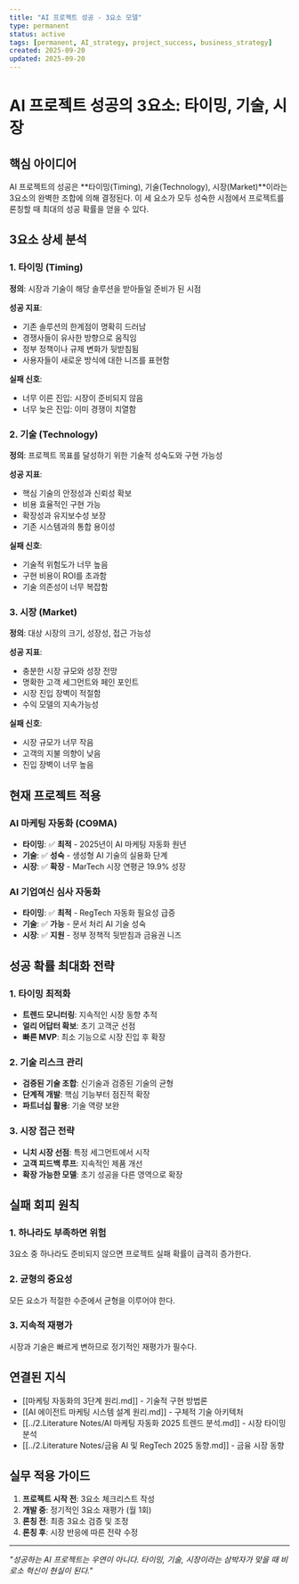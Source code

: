 ```yaml
---
title: "AI 프로젝트 성공 - 3요소 모델"
type: permanent
status: active
tags: [permanent, AI_strategy, project_success, business_strategy]
created: 2025-09-20
updated: 2025-09-20
---
```


# AI 프로젝트 성공의 3요소: 타이밍, 기술, 시장

## 핵심 아이디어

AI 프로젝트의 성공은 **타이밍(Timing), 기술(Technology), 시장(Market)**이라는 3요소의 완벽한 조합에 의해 결정된다. 이 세 요소가 모두 성숙한 시점에서 프로젝트를 론칭할 때 최대의 성공 확률을 얻을 수 있다.

## 3요소 상세 분석

### 1. 타이밍 (Timing)
**정의**: 시장과 기술이 해당 솔루션을 받아들일 준비가 된 시점

**성공 지표**:
- 기존 솔루션의 한계점이 명확히 드러남
- 경쟁사들이 유사한 방향으로 움직임
- 정부 정책이나 규제 변화가 뒷받침됨
- 사용자들이 새로운 방식에 대한 니즈를 표현함

**실패 신호**:
- 너무 이른 진입: 시장이 준비되지 않음
- 너무 늦은 진입: 이미 경쟁이 치열함

### 2. 기술 (Technology)
**정의**: 프로젝트 목표를 달성하기 위한 기술적 성숙도와 구현 가능성

**성공 지표**:
- 핵심 기술의 안정성과 신뢰성 확보
- 비용 효율적인 구현 가능
- 확장성과 유지보수성 보장
- 기존 시스템과의 통합 용이성

**실패 신호**:
- 기술적 위험도가 너무 높음
- 구현 비용이 ROI를 초과함
- 기술 의존성이 너무 복잡함

### 3. 시장 (Market)
**정의**: 대상 시장의 크기, 성장성, 접근 가능성

**성공 지표**:
- 충분한 시장 규모와 성장 전망
- 명확한 고객 세그먼트와 페인 포인트
- 시장 진입 장벽이 적절함
- 수익 모델의 지속가능성

**실패 신호**:
- 시장 규모가 너무 작음
- 고객의 지불 의향이 낮음
- 진입 장벽이 너무 높음

## 현재 프로젝트 적용

### AI 마케팅 자동화 (CO9MA)
- **타이밍**: ✅ **최적** - 2025년이 AI 마케팅 자동화 원년
- **기술**: ✅ **성숙** - 생성형 AI 기술의 실용화 단계
- **시장**: ✅ **확장** - MarTech 시장 연평균 19.9% 성장

### AI 기업여신 심사 자동화
- **타이밍**: ✅ **최적** - RegTech 자동화 필요성 급증
- **기술**: ✅ **가능** - 문서 처리 AI 기술 성숙
- **시장**: ✅ **지원** - 정부 정책적 뒷받침과 금융권 니즈

## 성공 확률 최대화 전략

### 1. 타이밍 최적화
- **트렌드 모니터링**: 지속적인 시장 동향 추적
- **얼리 어답터 확보**: 초기 고객군 선점
- **빠른 MVP**: 최소 기능으로 시장 진입 후 확장

### 2. 기술 리스크 관리
- **검증된 기술 조합**: 신기술과 검증된 기술의 균형
- **단계적 개발**: 핵심 기능부터 점진적 확장
- **파트너십 활용**: 기술 역량 보완

### 3. 시장 접근 전략
- **니치 시장 선점**: 특정 세그먼트에서 시작
- **고객 피드백 루프**: 지속적인 제품 개선
- **확장 가능한 모델**: 초기 성공을 다른 영역으로 확장

## 실패 회피 원칙

### 1. 하나라도 부족하면 위험
3요소 중 하나라도 준비되지 않으면 프로젝트 실패 확률이 급격히 증가한다.

### 2. 균형의 중요성
모든 요소가 적절한 수준에서 균형을 이루어야 한다.

### 3. 지속적 재평가
시장과 기술은 빠르게 변하므로 정기적인 재평가가 필수다.

## 연결된 지식

- [[마케팅 자동화의 3단계 원리.md]] - 기술적 구현 방법론
- [[AI 에이전트 마케팅 시스템 설계 원리.md]] - 구체적 기술 아키텍처
- [[../2.Literature Notes/AI 마케팅 자동화 2025 트렌드 분석.md]] - 시장 타이밍 분석
- [[../2.Literature Notes/금융 AI 및 RegTech 2025 동향.md]] - 금융 시장 동향

## 실무 적용 가이드

1. **프로젝트 시작 전**: 3요소 체크리스트 작성
2. **개발 중**: 정기적인 3요소 재평가 (월 1회)
3. **론칭 전**: 최종 3요소 검증 및 조정
4. **론칭 후**: 시장 반응에 따른 전략 수정

---

*"성공하는 AI 프로젝트는 우연이 아니다. 타이밍, 기술, 시장이라는 삼박자가 맞을 때 비로소 혁신이 현실이 된다."*

